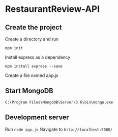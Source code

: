 # RestaurantReview-API

## Create the project
Create a directory and run 
```
npm init 
```
Install express as a dependency
```
npm install express --save
```
Create a file named app.js

## Start MongoDB
```
C:\Program Files\MongoDB\Server\3.6\bin\mongo.exe
```
## Development server
Run `node app.js`
Navigate to `http://localhost:3000/`
